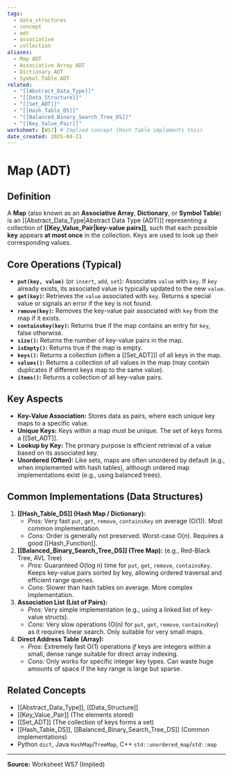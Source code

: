 ```yaml
---
tags:
  - data_structures
  - concept
  - adt
  - associative
  - collection
aliases:
  - Map ADT
  - Associative Array ADT
  - Dictionary ADT
  - Symbol Table ADT
related:
  - "[[Abstract_Data_Type]]"
  - "[[Data_Structure]]"
  - "[[Set_ADT]]"
  - "[[Hash_Table_DS]]"
  - "[[Balanced_Binary_Search_Tree_DS]]"
  - "[[Key_Value_Pair]]"
worksheet: [WS7] # Implied concept (Hash Table implements this)
date_created: 2025-04-21
---
```

# Map (ADT)

## Definition

A **Map** (also known as an **Associative Array**, **Dictionary**, or **Symbol Table**) is an [[Abstract_Data_Type|Abstract Data Type (ADT)]] representing a collection of **[[Key_Value_Pair|key-value pairs]]**, such that each possible **key** appears **at most once** in the collection. Keys are used to look up their corresponding values.

## Core Operations (Typical)

-   **`put(key, value)`** (or `insert`, `add`, `set`): Associates `value` with `key`. If `key` already exists, its associated value is typically updated to the new `value`.
-   **`get(key)`:** Retrieves the `value` associated with `key`. Returns a special value or signals an error if the key is not found.
-   **`remove(key)`:** Removes the key-value pair associated with `key` from the map if it exists.
-   **`containsKey(key)`:** Returns true if the map contains an entry for `key`, false otherwise.
-   **`size()`:** Returns the number of key-value pairs in the map.
-   **`isEmpty()`:** Returns true if the map is empty.
-   **`keys()`:** Returns a collection (often a [[Set_ADT]]) of all keys in the map.
-   **`values()`:** Returns a collection of all values in the map (may contain duplicates if different keys map to the same value).
-   **`items()`:** Returns a collection of all key-value pairs.

## Key Aspects

- **Key-Value Association:** Stores data as pairs, where each unique key maps to a specific value.
- **Unique Keys:** Keys within a map must be unique. The set of keys forms a [[Set_ADT]].
- **Lookup by Key:** The primary purpose is efficient retrieval of a value based on its associated key.
- **Unordered (Often):** Like sets, maps are often unordered by default (e.g., when implemented with hash tables), although ordered map implementations exist (e.g., using balanced trees).

## Common Implementations (Data Structures)

1.  **[[Hash_Table_DS]] (Hash Map / Dictionary):**
    -   *Pros:* Very fast `put`, `get`, `remove`, `containsKey` on average (O(1)). Most common implementation.
    -   *Cons:* Order is generally not preserved. Worst-case O(n). Requires a good [[Hash_Function]].
2.  **[[Balanced_Binary_Search_Tree_DS]] (Tree Map):** (e.g., Red-Black Tree, AVL Tree)
    -   *Pros:* Guaranteed O(log n) time for `put`, `get`, `remove`, `containsKey`. Keeps key-value pairs sorted by key, allowing ordered traversal and efficient range queries.
    -   *Cons:* Slower than hash tables on average. More complex implementation.
3.  **Association List (List of Pairs):**
    -   *Pros:* Very simple implementation (e.g., using a linked list of key-value structs).
    -   *Cons:* Very slow operations (O(n) for `put`, `get`, `remove`, `containsKey`) as it requires linear search. Only suitable for very small maps.
4.  **Direct Address Table (Array):**
    -   *Pros:* Extremely fast O(1) operations *if* keys are integers within a small, dense range suitable for direct array indexing.
    -   *Cons:* Only works for specific integer key types. Can waste huge amounts of space if the key range is large but sparse.

## Related Concepts
- [[Abstract_Data_Type]], [[Data_Structure]]
- [[Key_Value_Pair]] (The elements stored)
- [[Set_ADT]] (The collection of keys forms a set)
- [[Hash_Table_DS]], [[Balanced_Binary_Search_Tree_DS]] (Common implementations)
- Python `dict`, Java `HashMap`/`TreeMap`, C++ `std::unordered_map`/`std::map`

---
**Source:** Worksheet WS7 (Implied)